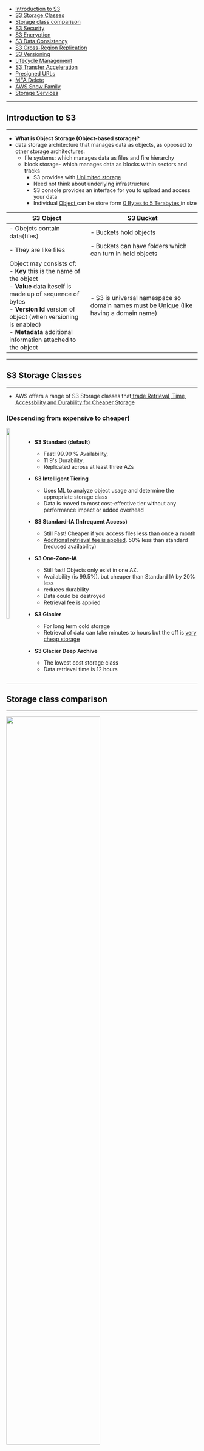 - [Introduction to S3](#introduction-to-s3)
- [S3 Storage Classes](#s3-storage-classes)
- [Storage class comparison](#storage-class-comparison)
- [S3 Security](#s3-security)
- [S3 Encryption](#s3-encryption)
- [S3 Data Consistency](#s3-data-consistency)
- [S3 Cross-Region Replication](#s3-cross-region-replication)
- [S3 Versioning](#s3-versioning)
- [Lifecycle Management](#lifecycle-management)
- [S3 Transfer Acceleration](s3-transfer-acceleration)
- [Presigned URLs](#presigned-urls)
- [MFA Delete](#mfa-delete)
- [AWS Snow Family](#aws-snow-family)
- [Storage Services](#storage-services)

---
## Introduction to S3
---

- <b> What is Object Storage (Object-based storage)? </b>
- data storage architecture that manages data as objects, as opposed to other storage architectures:
    - file systems: which manages data as files and fire hierarchy
    - block storage- which manages data as blocks within sectors and tracks
        - S3 provides with <u> Unlimited storage </u>
        - Need not think about underlying infrastructure
        - S3 console provides an interface for you to upload and access your data 
        - Individual <u> Object </u> can be store form <u> 0 Bytes to 5 Terabytes </u> in size

| **S3 Object**                                                                   | **S3 Bucket**                                                           |
| ------------------------------------------------------------------------------- | ----------------------------------------------------------------------- |
| - Obejcts contain data(files)                                                   | - Buckets hold objects                                                  |
| - They are like files                                                           | - Buckets can have folders which can turn in hold objects               |
| Object may consists of:  </br> - <b> Key </b> this is the name of the object </br> - <b> Value </b> data iteself is made up of sequence of bytes   <br>- <b> Version Id </b> version of object (when versioning is enabled) <br> - <b> Metadata </b> additional information attached to the object                                               | - S3 is universal namespace so domain names must be <u> Unique </u> (like having a domain name)    | 

---
## S3 Storage Classes 
--- 

- AWS offers a range of S3 Storage classes that<u> trade Retrieval, Time, Accessbility and Durability for Cheaper Storage </u>



### (Descending from expensive to cheaper)

<div style="display:flex;">
<img src="../images//S3/cheaper.png" width="15%" height = 500 float="right" />

<p float="right">

- <b> S3 Standard (default) </b>
    - Fast! 99.99 % Availability, 
    - 11 9's Durability. 
    - Replicated across at least three AZs

- <b> S3 Intelligent Tiering </b>
    - Uses ML to analyze object usage and determine the appropriate storage class
    - Data is moved to most cost-effective tier without any performance impact or added overhead

- <b> S3 Standard-IA (Infrequent Access) </b>
    - Still Fast! Cheaper if you access files less than once a month
    - <u> Additional retrieval fee is applied</u>. 50% less than standard (reduced availability)

- <b> S3 One-Zone-IA </b>
    - Still fast! Objects only exist in one AZ. 
    - Availability (is 99.5%). but cheaper than Standard IA by 20% less 
    - reduces durability
    - Data could be destroyed 
    - Retrieval fee is applied

- <b> S3 Glacier </b>
    - For long term cold storage
    - Retrieval of data can take minutes to hours but the off is <u> very cheap storage </u>

- <b> S3 Glacier Deep Archive </b>
    - The lowest cost storage class
    - Data retrieval time is 12 hours
</p>
</div>

---
## Storage class comparison
--- 
<img src="../images/S3/storage-class-comparison.jpg" width="70%" height="70%"/>

- S3 Guarantees:
    - Platform is built for 99.99% availability
    - Amazon guarantee 99.99% availability 
    - Amazon guarantees 11'9s of durability
    
---
## S3 Security
---

- All new buckets are <b> PRIVATE</b> when created by deafult
- Logging per request can be turned on a bucket 
- Log files are generated and saved in a different bucket (can be stored in a bucket from different AWS account if desired)
- Access control is configured using <b> Bucket Policies </b> and <b> Access Control Lists (ACL) </b>

 
---
## S3 Encryption
---
- <b> Encryption in Transit </b>
    - Traffic between local host and S3 is achieved via <b> SSL/TLS</b>
- <b> Server Side Encryption (SSE) </b> - Encryption at Rest
- Amazon helps to encrypt the object data 
- S3 Managed Keys -(Amazon manages all the keys)
- <b> SSE-AES</b> S3 handles the key, uses AES-256 algorithm
- <b> SSE-KMS</b> Envelope encryption, AWS KMS and you manage the keys 
- <b> SSE-C </b> Customer provided key (you manage the keys)
- <b> Client-Side Encryption </b>
    - You encrypt your own files before uploading them to S3

---
## S3 Data Consistency
---

| New Object (PUTS)  | Overwrite (PUS) or Delete Objects (DELETES) |
| -------------------| --------------------------------------------|
| Read After Write Consistency | Eventual Consistency |
| When you upload a new S3 Object you are able to read immediately after writing | When you overwrite or delete an object it takes time for S3 to replicate versions to AZs |
| | If you were to read immediately, S3 may return you an old copy. You need to generally wait a few seconds before reading |


---
## S3 Cross-Region Replication
---
- When enabled, any object that is uploaded will be <b> Automatically replicate </b> to another region or from source to destination buckets

    <img src="../images/S3/cross-region-replication.jpg" width="40%" height="70%"/>

- Must have versioning turned on both the source and destination buckets.
- Can have CRR replicate to another AWS account

---
## S3 Versioning
---

- allows to version the object 
- Stores all versions of an object in S3
- <div style="display:flex;"> Once enabled it cannot be disabled, only suspended on the bucket

    <img src="../images/S3/versioning-enable-feature.jpg" width="30%" height="70%" float = "right" /> </div>

- Fully integrates with S3 Lifecycle rules
- MFA Delete feature provides extra protection against deletion of your data 

    <img src="../images/S3/versioning.jpg" width="50%" />

--- 
## Lifecycle Management
---

- Automates the process of moving objects to different Storage classes or deleting objects all together 
- Can be used together with <b> Versioning </b>
- Can be applied to both <b> Current </b> and <b> previous </b> versions 

    <img src="../images/S3/s3-lifecycle-management.jpg " width="50%" />

---
## S3 Transfer Acceleration 
---

- Fast and secure transfer of files<b>  over long distances </b> between your end users and an S3 bucket
- Utilizes <b> <u> CloudFront's </u></b> distributed <b><u> Edge locations </u></b>
- Instead of uploading to your bucket, users use a <i><u> distinct URL </u></i> for an Edge location
- As data arrives at the Edge location it is automatically routed to S3 over a specially optimized network path. (Amazon's backbone network)

    <img src="../images/S3/transfer-acceleration.jpg" width="50%" />

--- 
## Presigned URLs
---
- Generates a URL which provides temporary access to an object to either upload or download object data.
- Presigned Urls are commonly used to <u> provide access to <b> private objects </b></u>
- Can use AWS CLI or AWS SDK to generate Presigned Urls

    <img src="../images/S3/presigned-urls.jpg" width="50%" height= "30%" />

- If in case a web-application which need to allow users to download files from a password protected part of the web-app. Then the web-app generates presigned url which expires after 5 seconds. The user downloads the file.

---
## MFA Delete
---
- <b> MFA Delete</b>  ensures users cannot delete objects from a bucket unless they provide their MFA code.

    <img src="../images/S3/mfa-delete.jpg" width="50%" height= "30%" />

- MFA delete can only be enabled under these conditions
    1. The AWS CLI must be used to turn on MFA 
    2. The bucket must have versioning turned on

    <img src="../images/S3/mfa-delete-log.jpg" width="50%" height= "30%" />

- Only the bucket owner logged in as <u><b> Root User</b></u> can <b> DELETE</b> objects from bucket

---
## AWS Snow Family
---

- AWS Snow Family are <u> Storage and compute devices used to physically move data in or out the cloud </u> when moving data over the internet or private connection it to slow, difficult or costly

 ![Snow family](../images/S3/snow_family.png)

---
 ## Storage Services 
 ---

- <b> Simple Storage Service (S3)</b>
    - A <u> serverless object storage service </u> is created   
    - can upload very large files and unlimited amount of files 
    - you pay for what you store
    - Need not worry about the underlying file-system or upgrading the disk size

- <b> S3 Glacier </b>
    - Cold storage service
    - <u> low cost storage solution </u> for <i> archiving and long-term backup </i>
    - Uses previous generation HDD drives to get that low cost
    - highly secure and durable

- <b> Elastic Block Store (EBS) </b>
    - <u> a persistent block storage service </u>
    - virtual hard drive in the cloud to attach to EC2 instances 
    - can choose different kinds of storage: SSD, IOPS, SSD, Throughput HHD, Cold HHD

- <b> Elastic File Storage (EFS) </b>
    - <u> a cloud-native NFS file system service </u>
    - File storage you can mount to <u> multiple Ec2 instances at the same time</u>
    - When you need to share files between multiple EC2 instances

- <b> Storage Gateway </b>
    - <u> a hybrid cloud storage </u> service that extends your on-premise storage to cloud
        - <b> File Gateway </b> : extends your local storage to AWS S3
        - <b> Volume Gateway </b> : caches your local drives to S3 so you have continuous backup of files on cloud
        - <b> Tape Gateway </b> : stores files on virtual tapes for very cost effective and long term storage
     
- <b> AWS Snow Family </b>
    - Storage devices used to physically migrate large amounts of data
    - <b> Snowball  and Snowball Edge </b> {Snowball does not exist anymore} briefcase size of data storage devices. 50-80 Terabytes
    - <b> Snowmobile </b> Cargo container filled with racks of storage and compute that is transported via semi-trailer tractor truck to transfer upto 100PB of data per trailer
    - <b> Snowcone </b> very small version of snowball that can transfer 8TB of data

- <b> AWS Backup </b>
    - a <u> fully managed backup service </u>
    - centralize and automate the backup of the backup data across multiple AWS services 
    - eg. EC2, EBS, RDS, DynamoDB, EFS, Storage Gateway
    - can create backup plans

- <b> Cloud Endure Disaster Recovery </b>
    - Continuously replicates your machines into low cost staging area in your target AWS account and preferred region enabling fast and reliable recovery if one of the data center fails

- <b> Amazon FSx </b>
    - <u>a feature rich and highly-performant file system</u>
    - Can be used for Windows (SMB) or Linux (Lustre)
        - <b> Amazon Fsx for Window File Server </b> uses the SMB protocol to and allows you to mount FSx to windows servers
        - <b> Amazon FSx for Lustre </b> uses Linux's Lustre file systems and allows you to mount FSx to Linux servers 

- <b> Amazon Athena </b>
    - A serverless, interactive analytics service built on open-source frameworks, <u> <b>supporting open-table and file formats.</u></b>
    - Athena provides simplified flexible way to analyze petabytes of data where it lives
    - Analyze data or build applications from an S3 data lake and 30 data sources, including on-premises data sources or other cloud systems using SQL or Python




